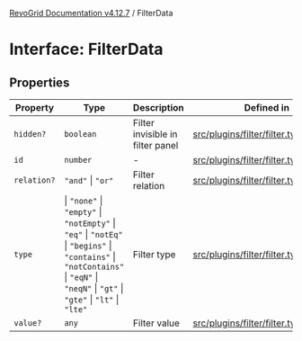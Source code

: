 [RevoGrid Documentation v4.12.7](README.md) / FilterData

# Interface: FilterData

## Properties

| Property | Type | Description | Defined in |
| ------ | ------ | ------ | ------ |
| `hidden?` | `boolean` | Filter invisible in filter panel | [src/plugins/filter/filter.types.ts:135](https://github.com/revolist/revogrid/blob/435ff99a088c5c293d22eb08cc3e448f60f4eb56/src/plugins/filter/filter.types.ts#L135) |
| `id` | `number` | - | [src/plugins/filter/filter.types.ts:123](https://github.com/revolist/revogrid/blob/435ff99a088c5c293d22eb08cc3e448f60f4eb56/src/plugins/filter/filter.types.ts#L123) |
| `relation?` | `"and"` \| `"or"` | Filter relation | [src/plugins/filter/filter.types.ts:139](https://github.com/revolist/revogrid/blob/435ff99a088c5c293d22eb08cc3e448f60f4eb56/src/plugins/filter/filter.types.ts#L139) |
| `type` | \| `"none"` \| `"empty"` \| `"notEmpty"` \| `"eq"` \| `"notEq"` \| `"begins"` \| `"contains"` \| `"notContains"` \| `"eqN"` \| `"neqN"` \| `"gt"` \| `"gte"` \| `"lt"` \| `"lte"` | Filter type | [src/plugins/filter/filter.types.ts:127](https://github.com/revolist/revogrid/blob/435ff99a088c5c293d22eb08cc3e448f60f4eb56/src/plugins/filter/filter.types.ts#L127) |
| `value?` | `any` | Filter value | [src/plugins/filter/filter.types.ts:131](https://github.com/revolist/revogrid/blob/435ff99a088c5c293d22eb08cc3e448f60f4eb56/src/plugins/filter/filter.types.ts#L131) |

